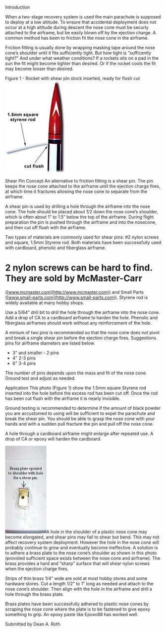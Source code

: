 Introduction

When a two-stage recovery system is used the main parachute is supposed to deploy at a low altitude. To ensure that accidental deployment does not occur at a high altitude during descent the nose cone must be securly attached to the airframe, but be easily blown off by the ejection charge. A common method has been to friction fit the nose cone in the airframe.

Friction fitting is usually done by wrapping masking tape around the nose cone’s shoulder until it fits sufficiently tight. But how tight is “sufficently tight?” And under what weather conditions? If a rockets sits on a pad in the sun the fit might become tighter than desired. Or if the rocket cools the fit may become looser than desired.

Figure 1 - Rocket with shear pin stock inserted, ready for flush cut ![](/images/construction_shearpin.jpg)

Shear Pin Concept An alternative to friction fitting is a shear pin. The pin keeps the nose cone attached to the airframe until the ejection charge fires, at which time it fractures allowing the nose cone to separate from the airframe.

A shear pin is used by drilling a hole through the airframe into the nose cone. The hole should be placed about 1/2 down the nose cone’s shoulder, which is often about 1” to 1.5” below the top of the airframe. During flight preparation the pin is pushed through the airframe and into the nosecone, and then cut off flush with the airframe.

Two types of materials are commonly used for shear pins: #2 nylon screws and square, 1.5mm Styrene rod. Both materials have been successfully used with cardboard, phenolic and fiberglass airframe.

# 2 nylon screws can be hard to find. They are sold by McMaster-Carr

([www.mcmaster.com](http://www.mcmaster.com)) and Small Parts ([www.small-parts.com](http://www.small-parts.com)). Styrene rod is widely available at many hobby shops.

Use a 5/64” drill bit to drill the hole through the airframe into the nose cone. Add a drop of CA to a cardboard airframe to harden the hole. Phenolic and fiberglass airframes should work without any reinforcement of the hole.

A minium of two pins is recommended so that the nose cone does not pivot and break a single shear pin before the ejection charge fires. Suggestions pins for airframe diameters are listed below.

- 3" and smaller - 2 pins
- 4" 2-3 pins
- 6" 3-4 pins

The number of pins depends upon the mass and fit of the nose cone. Ground test and adjust as needed.

Application This photo (Figure 1) show the 1.5mm square Styrene rod inserted into the hole before the excess rod has been cut off. Once the rod has been cut flush with the airframe it is nearly invisible.

Ground testing is recommended to determine if the amount of black powder you are accustomed to using will be sufficient to expel the parachute and break the shear pin. You should be able to grasp the nose cone with your hands and with a sudden pull fracture the pin and pull off the nose cone.

A hole through a cardboard airframe might enlarge after repeated use. A drop of CA or epoxy will harden the cardboard.

![](/images/shearpins_brassplate.jpg)A hole in the shoulder of a plastic nose cone may become elongated, and shear pins may fail to shear but bend. This may not affect recovery system deployment. However the hole in the nose cone will probably continue to grow and eventually become ineffective. A solution is to adhere a brass plate to the nose cone’s shoulder as shown in this photo (provided sufficient space exists between the nose cone and airframe). The brass provides a hard and “sharp” surface that will shear nylon screws when the ejection charge fires.

Strips of thin brass 1/4” wide are sold at most hobby stores and some hardware stores. Cut a length 1/2” to 1” long as needed and attach to the nose cone’s shoulder. Then align with the hole in the airframe and drill a hole through the brass plate.

Brass plates have been successfully adhered to plastic nose cones by scraping the nose cone where the plate is to be fastened to give epoxy something to grip. An epoxy paste like Epoxo88 has worked well.

Submitted by Dean A. Roth

